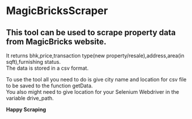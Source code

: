 # MagicBricksScraper

## This tool can be used to scrape property data from MagicBricks website.<br/>
It returns bhk,price,transaction type(new property/resale),address,area(in sqft),furnishing status.<br/>
The data is stored in a csv format.<br/>

To use the tool all you need to do is give city name and location for csv file to be saved to the function getData.<br/>
You also might need to give location for your Selenium Webdriver in the variable drive_path.<br/>

<b>Happy Scraping</b>
